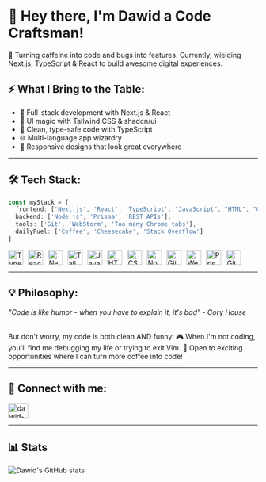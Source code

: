# 👋 Hey there, I'm Dawid a Code Craftsman!

🎯 Turning caffeine into code and bugs into features. Currently, wielding Next.js, TypeScript & React to build awesome
digital experiences.

## ⚡ What I Bring to the Table:

- 🔨 Full-stack development with Next.js & React
- 🎨 UI magic with Tailwind CSS & shadcn/ui
- 🧩 Clean, type-safe code with TypeScript
- 🌐 Multi-language app wizardry
- 📱 Responsive designs that look great everywhere

---

## 🛠 Tech Stack:

```typescript
const myStack = {
  frontend: ['Next.js', 'React', 'TypeScript', "JavaScript", "HTML", "CSS", 'Tailwind CSS', 'SCSS', 'Shadcn/UI'],
  backend: ['Node.js', 'Prisma', 'REST APIs'],
  tools: ['Git', 'WebStorm', 'Too many Chrome tabs'],
  dailyFuel: ['Coffee', 'Cheesecake', 'Stack Overflow']
}
```

<div style="display: flex; flex-wrap: wrap; gap: 10px;">
  <img style="width: 30px;" src="https://cdn.jsdelivr.net/gh/devicons/devicon/icons/typescript/typescript-plain.svg" alt="TypeScript" />
  <img style="width: 30px;" src="https://cdn.jsdelivr.net/gh/devicons/devicon/icons/react/react-original.svg" alt="React" />
  <img style="width: 30px;" src="https://cdn.jsdelivr.net/gh/devicons/devicon/icons/nextjs/nextjs-original.svg" alt="Next.js" />
  <img style="width: 30px;" src="https://cdn.jsdelivr.net/gh/devicons/devicon/icons/tailwindcss/tailwindcss-original.svg" alt="TailwindCSS" />
  <img style="width: 30px;" src="https://cdn.jsdelivr.net/gh/devicons/devicon/icons/javascript/javascript-plain.svg" alt="JavaScript" />
  <img style="width: 30px;" src="https://cdn.jsdelivr.net/gh/devicons/devicon/icons/html5/html5-plain.svg" alt="HTML" />
  <img style="width: 30px;" src="https://cdn.jsdelivr.net/gh/devicons/devicon/icons/css3/css3-plain.svg" alt="CSS" />
  <img style="width: 30px;" src="https://cdn.jsdelivr.net/gh/devicons/devicon/icons/nodejs/nodejs-original.svg" alt="NodeJS" />
  <img style="width: 30px;" src="https://cdn.jsdelivr.net/gh/devicons/devicon/icons/git/git-original.svg" alt="Git" />
  <img style="width: 30px;" src="https://cdn.jsdelivr.net/gh/devicons/devicon/icons/webstorm/webstorm-original.svg" alt="WebStorm" />
  <img style="width: 30px;" src="https://cdn.jsdelivr.net/gh/devicons/devicon/icons/prisma/prisma-original.svg" alt="Prisma" />
  <img style="width: 30px;" src="https://cdn.jsdelivr.net/gh/devicons/devicon/icons/github/github-original.svg" alt="GitHub" />
</div>

---

## 💡 Philosophy:

_"Code is like humor - when you have to explain it, it's bad" - Cory House_

<br/>
But don't worry, my code is both clean AND funny!
🎮 When I'm not coding, you'll find me debugging my life or trying to exit Vim.
💌 Open to exciting opportunities where I can turn more coffee into code!

---

## 🔗  Connect with me:

<a href="https://linkedin.com/in/dawid-binkowski-webdev" target="blank"><img align="center" src="https://raw.githubusercontent.com/rahuldkjain/github-profile-readme-generator/master/src/images/icons/Social/linked-in-alt.svg" alt="dawid-binkowski-webdev" height="30" width="40" /></a>

---

## 📊 Stats

![Dawid's GitHub stats](https://github-readme-stats.vercel.app/api?username=binkowskidawid&show_icons=true&theme=gruvbox)
